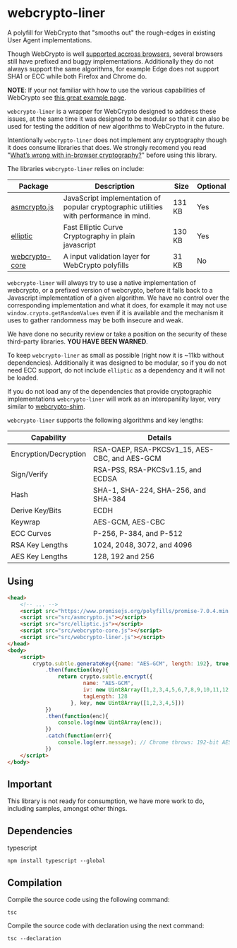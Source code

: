 # webcrypto-liner

A polyfill for WebCrypto that "smooths out" the rough-edges in existing User Agent implementations.

Though WebCrypto is well [supported accross browsers](http://caniuse.com/cryptography), several browsers still have prefixed and buggy implementations. Additionally they do not always support the same algorithms, for example Edge does not support SHA1 or ECC while both Firefox and Chrome do. 

**NOTE**: If your not familiar with how to use the various capabilities of WebCrypto see [this great example  page](https://github.com/diafygi/webcrypto-examples).

`webcrypto-liner` is a wrapper for WebCrypto designed to address these issues, at the same time it was designed to be modular so that it can also be used for testing the addition of new algorithms to WebCrypto in the future.

Intentionally `webcrypto-liner` does not implement any cryptography though it does consume libraries that does. We strongly recomend you read "[What’s wrong with in-browser cryptography?](https://tonyarcieri.com/whats-wrong-with-webcrypto)" before using this library.

The libraries `webcrypto-liner` relies on include:

| Package                                                    | Description                                                                            | Size   | Optional    |
|------------------------------------------------------------|----------------------------------------------------------------------------------------|--------|-------------|
| [asmcrypto.js](https://github.com/vibornoff/asmcrypto.js/) | JavaScript implementation of popular cryptographic utilities with performance in mind. | 131 KB | Yes |
| [elliptic](https://github.com/indutny/elliptic)            | Fast Elliptic Curve Cryptography in plain javascript                                   | 130 KB | Yes  |
| [webcrypto-core](https://github.com/PeculiarVentures/webcrypto-core)            | A input validation layer for WebCrypto polyfills                 | 31 KB | No  |


`webcrypto-liner` will always try to use a native implementation of webcrypto, or a prefixed version of webcrypto, before it falls back to a Javascript implementation of a given algorithm. We have no control over the corresponding implementation and what it does, for example it may not use `window.crypto.getRandomValues` even if it is available and the mechanism it uses to gather randomness may be both insecure and weak.

We have done no security review or take a position on the security of these third-party libraries. **YOU HAVE BEEN WARNED**.

To keep `webcrypto-liner` as small as possible (right now it is ~11kb without dependencies). Additionally it was designed to be modular, so if you do not need ECC support, do not include `elliptic` as a dependency and it will not be loaded.

If you do not load any of the dependencies that provide cryptographic implementations `webcrypto-liner` will work as an interopanility layer, very similar to [webcrypto-shim](https://github.com/vibornoff/webcrypto-shim).

`webcrypto-liner` supports the following algorithms and key lengths:

| Capability                | Details                                       |
|---------------------------|-----------------------------------------------|
| Encryption/Decryption     | RSA-OAEP, RSA-PKCSv1_15, AES-CBC, and AES-GCM |
| Sign/Verify               | RSA-PSS, RSA-PKCSv1.15, and ECDSA             |
| Hash                      | SHA-1, SHA-224, SHA-256, and SHA-384          |
| Derive Key/Bits           | ECDH                                          |
| Keywrap                   | AES-GCM, AES-CBC                              |
| ECC Curves                | P-256, P-384, and  P-512                      |
| RSA Key Lengths           | 1024, 2048, 3072, and 4096                    |
| AES Key Lengths           | 128, 192 and 256                              |


## Using

```html
<head>
    <!-- ... -->
    <script src="https://www.promisejs.org/polyfills/promise-7.0.4.min.js"></script>
    <script src="src/asmcrypto.js"></script>
    <script src="src/elliptic.js"></script>
    <script src="src/webcrypto-core.js"></script>
    <script src="src/webcrypto-liner.js"></script>
</head>
<body>
    <script> 
        crypto.subtle.generateKey({name: "AES-GCM", length: 192}, true, ["encrypt", "decrypt"])
            .then(function(key){
                return crypto.subtle.encrypt({
                        name: "AES-GCM", 
                        iv: new Uint8Array([1,2,3,4,5,6,7,8,9,10,11,12,13,14,15,16]),
                        tagLength: 128
                    }, key, new Uint8Array([1,2,3,4,5]))
            })
            .then(function(enc){
                console.log(new Uint8Array(enc));
            })
            .catch(function(err){
                console.log(err.message); // Chrome throws: 192-bit AES keys are not supported
            })
    </script>
</body>
```


## Important
This library is not ready for consumption, we have more work to do, including samples, amongst other things.

## Dependencies
typescript
```
npm install typescript --global
```

## Compilation 
Compile the source code using the following command:
```
tsc
```
Compile the source code with declaration using the next command:
```
tsc --declaration
```
